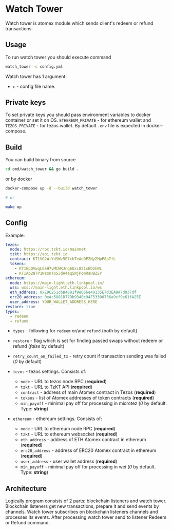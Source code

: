 # Watch Tower

Watch tower is atomex module which sends client's redeem  or refund transactions.

## Usage

To run watch tower you should execute command

```bash
watch_tower -c config.yml
```

Watch tower has 1 argument:

* `c` - config file name.


## Private keys

To set private keys you should pass environment variables to docker container or set it on OS. `ETHEREUM_PRIVATE` - for ethereum wallet and `TEZOS_PRIVATE` - for tezos wallet.
By default `.env` file is expected in docker-compose.


## Build

You can build binary from source

```bash
cd cmd/watch_tower && go build .
```

or by docker

```bash
docker-compose up -d --build watch_tower

# or

make up
```

## Config

Example:

```yaml
tezos:
  node: https://rpc.tzkt.io/mainnet
  tzkt: https://api.tzkt.io
  contract: KT1VG2WtYdSWz5E7chTeAdDPZNy2MpP8pTfL
  tokens:
    - KT1EpQVwqLGSH7vMCWKJnq6Uxi851sEDbhWL
    - KT1Ap287P1NzsnToSJdA4aqSNjPomRaHBZSr
ethereum:
  node: https://main-light.eth.linkpool.io/
  wss: wss://main-light.eth.linkpool.io/ws
  eth_address: 0xE9C251cbB4881f9e056e40135E7d3EA9A7d037df
  erc20_address: 0xAc5881D77Db9340c94F53300736a9cf9e61fA25E
  user_address: YOUR_WALLET_ADDRESS_HERE
restore: true
types:
  - redeem
  - refund
```

* `types` - following for `redeem` or/and `refund` (both by default)
* `restore` - flag which is set for finding passed swaps without redeem or refund (*false* by default)
* `retry_count_on_failed_tx` - retry count if transaction sending was failed (*0* by default)
* `tezos` - tezos settings. Consists of:

    * `node` - URL to tezos node RPC (**required**)
    * `tzkt` - URL to TzKT API (**required**)
    * `contract` - address of main Atomex contract in Tezos (**required**)
    * `tokens` - list of Atomex addresses of token contracts (**required**)
    * `min_payoff` - minimal pay off for processing in microtez (*0* by default.  Type: **string**)

* `ethereum` - ethereum settings. Consists of:

    * `node` - URL to ethereum node RPC (**required**)
    * `tzkt` - URL to ethereum websocket (**required**)
    * `eth_address` - address of ETH Atomex contract in ethereum (**required**)
    * `erc20_address` - address of ERC20 Atomex contract in ethereum (**required**)
    * `user_address` - user wallet address (**required**)
    * `min_payoff` - minimal pay off for processing in wei (*0* by default. Type: **string**)


## Architecture

  Logically program consists of 2 parts: blockchain listeners and watch tower.
  Blockchain listeners get new transactions, prepare it and send events by channels.
  Watch tower subscribes on blockchain listeners channels and processes its events.
  After processing watch tower send to listener Redeem or Refund command.